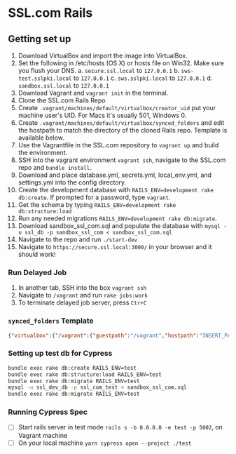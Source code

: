 # SSL.com Rails

## Getting set up

1. Download VirtualBox and import the image into VirtualBox.
2. Set the following in /etc/hosts (OS X) or hosts file on Win32. Make sure you flush your DNS.
  a. `secure.ssl.local` to `127.0.0.1`
  b. `sws-test.sslpki.local` to `127.0.0.1`
  c. `sws.sslpki.local` to `127.0.0.1`
  d. `sandbox.ssl.local` to `127.0.0.1`
3. Download Vagrant and `vagrant init` in the terminal.
4. Clone the SSL.com Rails Repo
5. Create `.vagrant/machines/default/virtualbox/creator_uid` put your machine user's UID. For Macs it's usually 501, Windows 0.
6. Create `.vagrant/machines/default/virtualbox/synced_folders` and edit the hostpath to match the directory of the cloned Rails repo. Template is available below.
7. Use the Vagrantfile in the SSL.com repository to `vagrant up` and build the environment.
8. SSH into the vagrant environment `vagrant ssh`, navigate to the SSL.com repo and `bundle install`.
9. Download and place database.yml, secrets.yml, local_env.yml, and settings.yml into the config directory.
10. Create the development database with `RAILS_ENV=development rake db:create`. If prompted for a password, type `vagrant`.
11. Get the schema by typing `RAILS_ENV=development rake db:structure:load`
12. Run any needed migrations `RAILS_ENV=development rake db:migrate`.
13. Download sandbox_ssl_com.sql and populate the database with `mysql -u ssl_db -p sandbox_ssl_com < sandbox_ssl_com.sql`
14. Navigate to the repo and run `./start-dev`
15. Navigate to `https://secure.ssl.local:3000/` in your browser and it should work!

### Run Delayed Job

1. In another tab, SSH into the box `vagrant ssh`
2. Navigate to `/vagrant` and run `rake jobs:work`
3. To terminate delayed job server, press `Ctr+C`

### `synced_folders` Template

```json
{"virtualbox":{"/vagrant":{"guestpath":"/vagrant","hostpath":"INSERT_PATH_HERE","disabled":false,"__vagrantfile":true}}}
```

### Setting up test db for Cypress

```bash
bundle exec rake db:create RAILS_ENV=test
bundle exec rake db:structure:load RAILS_ENV=test
bundle exec rake db:migrate RAILS_ENV=test
mysql -u ssl_dev_db -p ssl_com_test < sandbox_ssl_com.sql
bundle exec rake db:migrate RAILS_ENV=test
```

### Running Cypress Spec

- [ ] Start rails server in test mode `rails s -b 0.0.0.0 -e test -p 5002`, on Vagrant machine
- [ ] On your local machine `yarn cypress open --project ./test`
